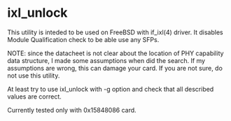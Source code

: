 # ixl_unlock

This utility is inteded to be used on FreeBSD with if_ixl(4) driver.
It disables Module Qualification check to be able use any SFPs.

NOTE: since the datacheet is not clear about the location of PHY
capability data structure, I made some assumptions when did the
search. If my assumptions are wrong, this can damage your card.
If you are not sure, do not use this utility.

At least try to use ixl_unlock with -g option and check that
all described values are correct.

Currently tested only with 0x15848086 card.
